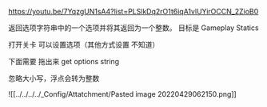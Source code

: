 https://youtu.be/7YqzgUN1sA4?list=PLSlkDq2rO1t6iqA1vlUYirOCCN_2ZioB0

返回选项字符串中的一个选项并将其返回为一个整数。
目标是 Gameplay Statics

打开关卡 可以设置选项（其他方式设置 不知道）

下面需要 拖出来 get options string

忽略大小写，浮点会转为整数



![[../../../../_Config/Attatchment/Pasted image 20220429062150.png]]